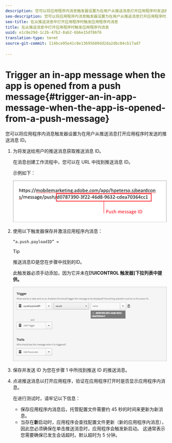 ```yaml
---
description: 您可以将应用程序内消息触发器设置为在用户从推送消息打开应用程序时发送的推送消息 ID。
seo-description: 您可以将应用程序内消息触发器设置为在用户从推送消息打开应用程序时发送的推送消息 ID。
seo-title: 在从推送消息中打开应用程序时触发应用程序内消息
title: 在从推送消息中打开应用程序时触发应用程序内消息
uuid: e1c8e29d-1c2b-47b2-8ab2-6b6e15df86f6
translation-type: tm+mt
source-git-commit: 114bce95e41c8e13695689dd2da2dbc04cb17ad7

---
```



# Trigger an in-app message when the app is opened from a push message{#trigger-an-in-app-message-when-the-app-is-opened-from-a-push-message}

您可以将应用程序内消息触发器设置为在用户从推送消息打开应用程序时发送的推送消息 ID。

1. 为将发送给用户的推送消息获取推送消息 ID。

   在消息创建工作流程中，您可以在 URL 中找到推送消息 ID。

   示例如下：

   ![](assets/brandon_task1.png)

1. 使用以下触发器保存并激活应用程序内消息：

   `“a.push.payloadID” =`

   >[!TIP]
   >
   >推送消息ID是您在步骤中找到的ID。

   此触发器必须手动添加，因为它并未在&#x200B;**[!UICONTROL 触发器]下拉列表中提供。**

   ![](assets/brandon_task2.png)

1. 保存并发送 ID 为您在步骤 1 中所找到推送 ID 的推送消息。
1. 点进推送消息以打开应用程序，验证在应用程序打开时是否显示应用程序内消息。

   在进行测试时，请牢记以下信息：

   * 保存应用程序内消息后，托管配置文件需要约 45 秒的时间来更新为新消息。
   * 当存在&#x200B;**新**&#x200B;启动时，应用程序会查找配置文件更新（新的应用程序内消息），因此您必须确保在单击推送消息时，应用程序会触发新启动。
   这通常表示您需要确保已发生会话超时。默认超时为 5 分钟。

